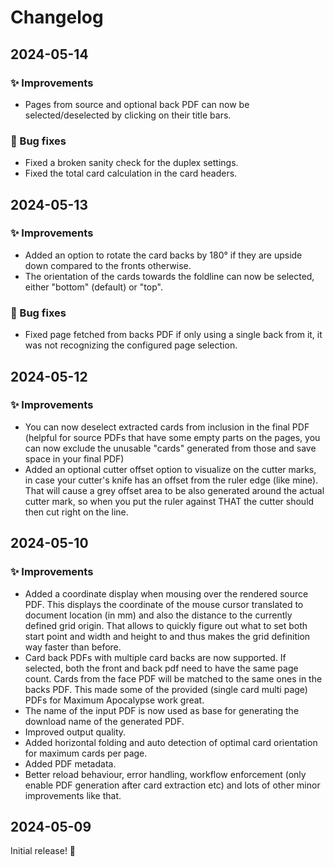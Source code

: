 # Changelog

## 2024-05-14

### ✨ Improvements

- Pages from source and optional back PDF can now be selected/deselected by clicking on their title bars.

### 🐛 Bug fixes

- Fixed a broken sanity check for the duplex settings.
- Fixed the total card calculation in the card headers.

## 2024-05-13

### ✨ Improvements

- Added an option to rotate the card backs by 180° if they are upside down compared to the fronts otherwise.
- The orientation of the cards towards the foldline can now be selected, either "bottom" (default) or "top".

### 🐛 Bug fixes

- Fixed page fetched from backs PDF if only using a single back from it, it was not recognizing the configured page selection.

## 2024-05-12

### ✨ Improvements

- You can now deselect extracted cards from inclusion in the final PDF (helpful for source PDFs that have some empty parts on the pages, you can now exclude the unusable "cards" generated from those and save space in your final PDF)
- Added an optional cutter offset option to visualize on the cutter marks, in case your cutter's knife has an offset from the ruler edge (like mine). That will cause a grey offset area to be also generated around the actual cutter mark, so when you put the ruler against THAT the cutter should then cut right on the line.

## 2024-05-10

### ✨ Improvements

- Added a coordinate display when mousing over the rendered source PDF. This displays the coordinate of the mouse cursor translated to document location (in mm) and also the distance to the currently defined grid origin. That allows to quickly figure out what to set both start point and width and height to and thus makes the grid definition way faster than before.
- Card back PDFs with multiple card backs are now supported. If selected, both the front and back pdf need to have the same page count. Cards from the face PDF will be matched to the same ones in the backs PDF. This made some of the provided (single card multi page) PDFs for Maximum Apocalypse work great.
- The name of the input PDF is now used as base for generating the download name of the generated PDF.
- Improved output quality.
- Added horizontal folding and auto detection of optimal card orientation for maximum cards per page.
- Added PDF metadata.
- Better reload behaviour, error handling, workflow enforcement (only enable PDF generation after card extraction etc) and lots of other minor improvements like that.

## 2024-05-09

Initial release! 🎉
